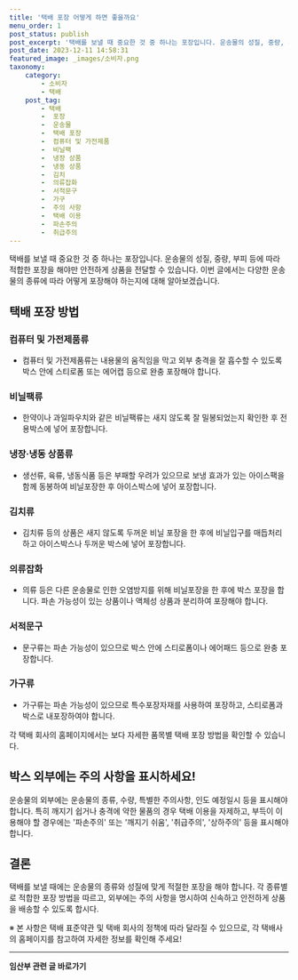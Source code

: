 ```yaml
---
title: '택배 포장 어떻게 하면 좋을까요'
menu_order: 1
post_status: publish
post_excerpt: '택배를 보낼 때 중요한 것 중 하나는 포장입니다. 운송물의 성질, 중량, 부피 등에 따라 적합한 포장을 해야만 안전하게 상품을 전달할 수 있습니다. 이번 글에서는 다양한 운송물의 종류에 따라 어떻게 포장해야 하는지에 대해 알아보겠습니다.'
post_date: 2023-12-11 14:58:31
featured_image: _images/소비자.png
taxonomy:
    category:
        - 소비자
        - 택배
    post_tag:
        - 택배
        -  포장
        -  운송물
        -  택배 포장
        -  컴퓨터 및 가전제품
        -  비닐팩
        -  냉장 상품
        -  냉동 상품
        -  김치
        -  의류잡화
        -  서적문구
        -  가구
        -  주의 사항
        -  택배 이용
        -  파손주의
        -  취급주의
---
```



택배를 보낼 때 중요한 것 중 하나는 포장입니다. 운송물의 성질, 중량, 부피 등에 따라 적합한 포장을 해야만 안전하게 상품을 전달할 수 있습니다. 이번 글에서는 다양한 운송물의 종류에 따라 어떻게 포장해야 하는지에 대해 알아보겠습니다.

## 택배 포장 방법

### 컴퓨터 및 가전제품류

- 컴퓨터 및 가전제품류는 내용물의 움직임을 막고 외부 충격을 잘 흡수할 수 있도록 박스 안에 스티로폼 또는 에어캡 등으로 완충 포장해야 합니다.

### 비닐팩류

- 한약이나 과일파우치와 같은 비닐팩류는 새지 않도록 잘 밀봉되었는지 확인한 후 전용박스에 넣어 포장합니다.

### 냉장·냉동 상품류

- 생선류, 육류, 냉동식품 등은 부패할 우려가 있으므로 보냉 효과가 있는 아이스팩을 함께 동봉하여 비닐포장한 후 아이스박스에 넣어 포장합니다.

### 김치류

- 김치류 등의 상품은 새지 않도록 두꺼운 비닐 포장을 한 후에 비닐입구를 매듭처리하고 아이스박스나 두꺼운 박스에 넣어 포장합니다.

### 의류잡화

- 의류 등은 다른 운송물로 인한 오염방지를 위해 비닐포장을 한 후에 박스 포장을 합니다. 파손 가능성이 있는 상품이나 액체성 상품과 분리하여 포장해야 합니다.

### 서적문구

- 문구류는 파손 가능성이 있으므로 박스 안에 스티로폼이나 에어패드 등으로 완충 포장합니다.

### 가구류

- 가구류는 파손 가능성이 있으므로 특수포장자재를 사용하여 포장하고, 스티로폼과 박스로 내포장하여야 합니다.

각 택배 회사의 홈페이지에서는 보다 자세한 품목별 택배 포장 방법을 확인할 수 있습니다.

## 박스 외부에는 주의 사항을 표시하세요!

운송물의 외부에는 운송물의 종류, 수량, 특별한 주의사항, 인도 예정일시 등을 표시해야 합니다. 특히 깨지기 쉽거나 충격에 약한 물품의 경우 택배 이용을 자제하고, 부득이 이용해야 할 경우에는 '파손주의' 또는 '깨지기 쉬움', '취급주의', '상하주의' 등을 표시해야 합니다.

## 결론

택배를 보낼 때에는 운송물의 종류와 성질에 맞게 적절한 포장을 해야 합니다. 각 종류별로 적합한 포장 방법을 따르고, 외부에는 주의 사항을 명시하여 신속하고 안전하게 상품을 배송할 수 있도록 합시다.

※ 본 사항은 택배 표준약관 및 택배 회사의 정책에 따라 달라질 수 있으므로, 각 택배사의 홈페이지를 참고하여 자세한 정보를 확인해 주세요!


<!-- wp:separator -->
<hr class="wp-block-separator has-alpha-channel-opacity"/>
<!-- /wp:separator -->

<!-- wp:group {"backgroundColor":"base","layout":{"type":"constrained"}} -->
<div class="wp-block-group has-base-background-color has-background"><!-- wp:paragraph {"align":"center","fontSize":"medium"} -->
<p class="has-text-align-center has-large-font-size"><strong>임산부 관련 글 바로가기</strong></p>
<!-- /wp:paragraph -->


<!-- wp:latest-posts
{"categories":[{"id":22654,"count":19,"description":"","link":"https://uknowlaw.com/category/%ec%9e%84%ec%82%b0%eb%b6%80/","name":"임산부","slug":"임산부","taxonomy":"category","parent":0,"meta":[],"_links":{"self":[{"href":"https://uknowlaw.com/wp-json/wp/v2/categories/22654"}],"collection":[{"href":"https://uknowlaw.com/wp-json/wp/v2/categories"}],"about":[{"href":"https://uknowlaw.com/wp-json/wp/v2/taxonomies/category"}],"wp:post_type":[{"href":"https://uknowlaw.com/wp-json/wp/v2/posts?categories=22654"}],"curies":[{"name":"wp","href":"https://api.w.org/{rel}","templated":true}]}}],"postsToShow":100,"excerptLength":28,"postLayout":"grid","columns":2,"featuredImageAlign":"left","featuredImageSizeSlug":"large","fontSize":"small"} /--></div>
<!-- /wp:group -->